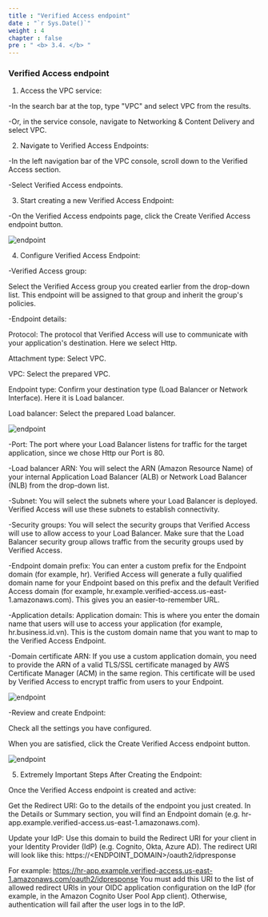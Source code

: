 ```yaml
---
title : "Verified Access endpoint"
date : "`r Sys.Date()`"
weight : 4
chapter : false
pre : " <b> 3.4. </b> "
---
```

### Verified Access endpoint
1. Access the VPC service:

-In the search bar at the top, type "VPC" and select VPC from the results.

-Or, in the service console, navigate to Networking & Content Delivery and select VPC.

2. Navigate to Verified Access Endpoints:

-In the left navigation bar of the VPC console, scroll down to the Verified Access section.

-Select Verified Access endpoints.

3. Start creating a new Verified Access Endpoint:

-On the Verified Access endpoints page, click the Create Verified Access endpoint button.

![endpoint](/images/images/9/endpoint1.png?featherlight=false&width=90pc)

4. Configure Verified Access Endpoint:

-Verified Access group:

Select the Verified Access group you created earlier from the drop-down list. This endpoint will be assigned to that group and inherit the group's policies.

-Endpoint details:

Protocol: The protocol that Verified Access will use to communicate with your application's destination. Here we select Http.

Attachment type: Select VPC.

VPC: Select the prepared VPC.

Endpoint type: Confirm your destination type (Load Balancer or Network Interface). Here it is Load balancer.

Load balancer: Select the prepared Load balancer.

![endpoint](/images/images/9/endpoint2.png?featherlight=false&width=90pc)

-Port: The port where your Load Balancer listens for traffic for the target application, since we chose Http our Port is 80.

-Load balancer ARN: You will select the ARN (Amazon Resource Name) of your internal Application Load Balancer (ALB) or Network Load Balancer (NLB) from the drop-down list.

-Subnet: You will select the subnets where your Load Balancer is deployed. Verified Access will use these subnets to establish connectivity.

-Security groups: You will select the security groups that Verified Access will use to allow access to your Load Balancer. Make sure that the Load Balancer security group allows traffic from the security groups used by Verified Access.

-Endpoint domain prefix: You can enter a custom prefix for the Endpoint domain (for example, hr). Verified Access will generate a fully qualified domain name for your Endpoint based on this prefix and the default Verified Access domain (for example, hr.example.verified-access.us-east-1.amazonaws.com). This gives you an easier-to-remember URL.

-Application details: Application domain: This is where you enter the domain name that users will use to access your application (for example, hr.business.id.vn). This is the custom domain name that you want to map to the Verified Access Endpoint.

-Domain certificate ARN: If you use a custom application domain, you need to provide the ARN of a valid TLS/SSL certificate managed by AWS Certificate Manager (ACM) in the same region. This certificate will be used by Verified Access to encrypt traffic from users to your Endpoint.

![endpoint](/images/images/9/endpoint3.png?featherlight=false&width=90pc)

-Review and create Endpoint:

Check all the settings you have configured.

When you are satisfied, click the Create Verified Access endpoint button.

![endpoint](/images/images/9/endpoint4.png?featherlight=false&width=90pc)

5. Extremely Important Steps After Creating the Endpoint:

Once the Verified Access endpoint is created and active:

Get the Redirect URI: Go to the details of the endpoint you just created. In the Details or Summary section, you will find an Endpoint domain (e.g. hr-app.example.verified-access.us-east-1.amazonaws.com).

Update your IdP: Use this domain to build the Redirect URI for your client in your Identity Provider (IdP) (e.g. Cognito, Okta, Azure AD). The redirect URI will look like this:
https://<ENDPOINT_DOMAIN>/oauth2/idpresponse

For example: https://hr-app.example.verified-access.us-east-1.amazonaws.com/oauth2/idpresponse
You must add this URI to the list of allowed redirect URIs in your OIDC application configuration on the IdP (for example, in the Amazon Cognito User Pool App client). Otherwise, authentication will fail after the user logs in to the IdP.